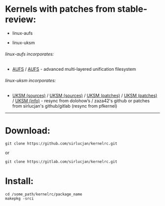# Kernels with patches from stable-review:

- linux-aufs

- linux-uksm

###### linux-aufs incorporates:

* [AUFS](https://github.com/sfjro/aufs5-standalone) / [AUFS](http://aufs.sourceforge.net) - advanced multi-layered unification filesystem

###### linux-uksm incorporates:

* [UKSM (sources)](https://github.com/dolohow/uksm) / [UKSM (sources)](https://github.com/zaza42/uksm) / [UKSM (patches)](https://github.com/sirlucjan/kernel-patches) / [UKSM (patches)](https://gitlab.com/sirlucjan/kernel-patches) / [UKSM (info)](https://www.usenix.org/sites/default/files/conference/protected-files/fast18_slides_xia.pdf) - resync from dolohow’s / zaza42's github or patches from sirlucjan's github/gitlab (resync from pfkernel)

***
# Download:

```
git clone https://github.com/sirlucjan/kernelrc.git

```

or

```
git clone https://gitlab.com/sirlucjan/kernelrc.git

```
# Install:


```
cd /some_path/kernelrc/package_name
makepkg -srci

```
